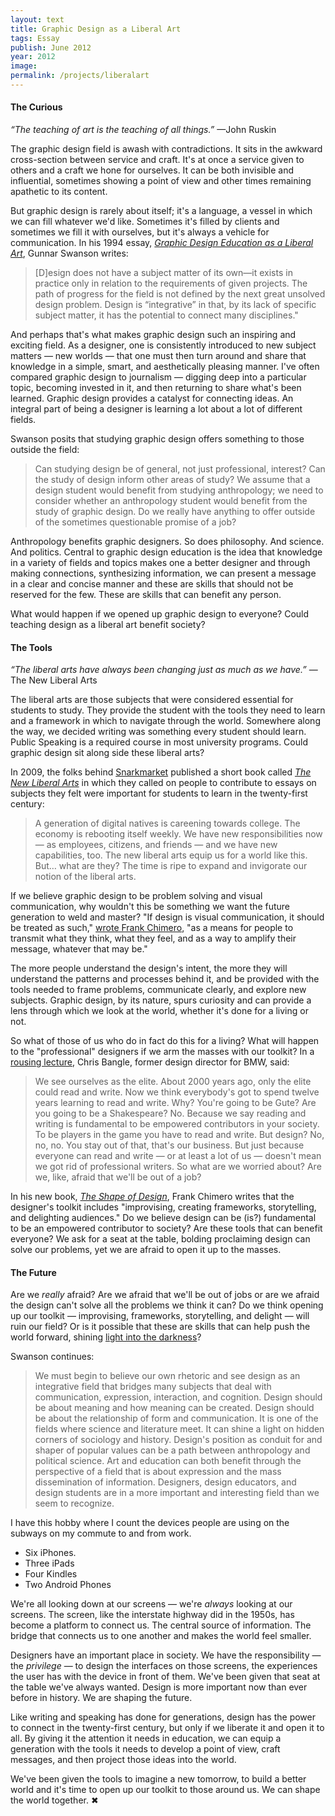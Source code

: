 ```yaml
---
layout: text
title: Graphic Design as a Liberal Art
tags: Essay
publish: June 2012
year: 2012
image:
permalink: /projects/liberalart
---
```


<h4>The Curious</h4>
<P><I>&ldquo;The teaching of art is the teaching of all things.&rdquo;</I> &mdash;John Ruskin</P>
<P>The graphic design field is awash with contradictions. It sits in the awkward cross-section between service and craft. It's at once a service given to others and a craft we hone for ourselves. It can be both invisible and influential, sometimes showing a point of view and other times remaining apathetic to its content. </P>

<P>But graphic design is rarely about itself; it's a language, a vessel in which we can fill whatever we'd like. Sometimes it's filled by clients and sometimes we fill it with ourselves, but it's always a vehicle for communication. In his 1994 essay, <a href="http://gunnarswanson.com/writing/GDasLiberalArt.pdf"><I>Graphic Design Education as a Liberal Art</I></A>, Gunnar Swanson writes:</P>

<blockquote><P>[D]esign does not have a subject matter of its own&mdash;it exists in practice only in relation to the requirements of given projects. The path of progress for the field is not defined by the next great unsolved design problem. Design is “integrative” in that, by its lack of specific subject matter, it has the potential to connect many disciplines."</P></blockquote>

<P>And perhaps that's what makes graphic design such an inspiring and exciting field. As a designer, one is consistently introduced to new subject matters &mdash; new worlds &mdash; that one must then turn around and share that knowledge in a simple, smart, and aesthetically pleasing manner. I've often compared graphic design to journalism &mdash; digging deep into a particular topic, becoming invested in it, and then returning to share what's been learned. Graphic design provides a catalyst for connecting ideas. An integral part of being a designer is learning a lot about a lot of different fields. </P>

<P>Swanson posits that studying graphic design offers something to those outside the field:</P>

<blockquote><P>Can studying design be of general, not just professional, interest? Can the study of design inform other areas of study? We assume that a design student would benefit from studying anthropology; we need to consider whether an anthropology student would benefit from the study of graphic design. Do we really have anything to offer outside of the sometimes questionable promise of a job?</P></blockquote>

<P>Anthropology benefits graphic designers. So does philosophy. And science. And politics. Central to graphic design education is the idea that knowledge in a variety of fields and topics makes one a better designer and through making connections, synthesizing information, we can present a message in a clear and concise manner and these are skills that should not be reserved for the few. These are skills that can benefit any person. </P>

<P>What would happen if we opened up graphic design to everyone? Could teaching design as a liberal art benefit society?</P>

<h4>The Tools</h4>
<P><I>&ldquo;The liberal arts have always been changing just as much as we have.&rdquo;</I> &mdash;The New Liberal Arts</p>

<P>The liberal arts are those subjects that were considered essential for students to study. They provide the student with the tools they need to learn and a framework in which to navigate through the world. Somewhere along the way, we decided writing was something every student should learn. Public Speaking is a required course in most university programs. Could graphic design sit along side these liberal arts?</P>

<P>In 2009, the folks behind <a href="http://www.snarkmarket.com">Snarkmarket</a> published a short book called <a href="http://snarkmarket.com/nla/"><I>The New Liberal Arts</I></a> in which they called on people to contribute to essays on subjects they felt were important for students to learn in the twenty-first century:</P>

<blockquote><P>A generation of digital natives is careening towards college. The economy is rebooting itself weekly. We have new responsibilities now &mdash; as employees, citizens, and friends &mdash; and we have new capabilities, too. The new liberal arts equip us for a world like this. But… what are they? The time is ripe to expand and invigorate our notion of the liberal arts.</P></blockquote>

<P>If we believe graphic design to be problem solving and visual communication, why wouldn't this be something we want the future generation to weld and master? "If design is visual communication, it should be treated as such," <a href="http://jarrettfuller.tumblr.com/post/1578073404/frank-chimero-design-must-be-free-because-it">wrote Frank Chimero</A>, "as a means for people to transmit what they think, what they feel, and as a way to amplify their message, whatever that may be."</P>

<P>The more people understand the design's intent, the more they will understand the patterns and processes behind it, and be provided with the tools needed to frame problems, communicate clearly, and explore new subjects. Graphic design, by its nature, spurs curiosity and can provide a lens through which we look at the world, whether it's done for a living or not. </P>

<P>So what of those of us who do in fact do this for a living? What will happen to the "professional" designers if we arm the masses with our toolkit? In a <a href="http://jarrettfuller.tumblr.com/post/10661950775/this-is-an-excellent-talk-from-chris-bangle">rousing lecture</A>, Chris Bangle, former design director for BMW, said:</P>

<blockquote><P>We see ourselves as the elite. About 2000 years ago, only the elite could read and write. Now we think everybody's got to spend twelve years learning to read and write. Why? You're going to be Gute? Are you going to be a Shakespeare? No. Because we say reading and writing is fundamental to be empowered contributors in your society. To be players in the game you have to read and write. But design? No, no, no. You stay out of that, that's our business. But just because everyone can read and write &mdash; or at least a lot of us &mdash; doesn't mean we got rid of professional writers. So what are we worried about? Are we, like, afraid that we'll be out of a job?</P></blockquote>

<p>In his new book, <a href="http://www.shapeofdesignbook.com/"><I>The Shape of Design</I></A>, Frank Chimero writes that the designer's toolkit includes "improvising, creating frameworks, storytelling, and delighting audiences." Do we believe design can be (is?) fundamental to be an empowered contributor to society? Are these tools that can benefit everyone? We ask for a seat at the table, bolding proclaiming design can solve our problems, yet we are afraid to open it up to the masses. </P>

<h4>The Future</h4>
<P>Are we <I>really</I> afraid? Are we afraid that we'll be out of jobs or are we afraid the design can't solve all the problems we think it can? Do we think opening up our toolkit &mdash; improvising, frameworks, storytelling, and delight &mdash; will ruin our field? Or is it possible that these are skills that can help push the world forward, shining <a href="http://www.jarrettfuller.com/writing/ron.htm">light into the darkness</A>?</P>

<P>Swanson continues:</P>

<blockquote><P>We must begin to believe our own rhetoric and see design as an integrative field that bridges many subjects that deal with communication, expression, interaction, and cognition. Design should be about meaning and how meaning can be created. Design should be about the relationship of form and communication. It is one of the fields where science and literature meet. It can shine a light on hidden corners of sociology and history. Design's position as conduit for and shaper of popular values can be a path between anthropology and political science. Art and education can both benefit through the perspective of a field that is about expression and the mass dissemination of information. Designers, design educators, and design students are in a more important and interesting field than we seem to recognize.</P></blockquote>

<P>I have this hobby where I count the devices people are using on the subways on my commute to and from work. </P>


<UL><P>
<LI>Six iPhones.</LI>
<LI>Three iPads</LI>
<LI>Four Kindles</LI>
<LI>Two Android Phones</LI></P>
</ul>

<P>We're all looking down at our screens &mdash; we're <I>always</I> looking at our screens. The screen, like the interstate highway did in the 1950s, has become a platform to connect us. The central source of information. The bridge that connects us to one another and makes the world feel smaller.</P>

<P>Designers have an important place in society. We have the responsibility &mdash; the <I>privilege</I> &mdash; to design the interfaces on those screens, the experiences the user has with the device in front of them. We've been given that seat at the table we've always wanted. Design is more important now than ever before in history. We are shaping the future.</P>

<P>Like writing and speaking has done for generations, design has the power to connect in the twenty-first century, but only if we liberate it and open it to all. By giving it the attention it needs in education, we can equip a generation with the tools it needs to develop a point of view, craft messages, and then project those ideas into the world. </P>

<P>We've been given the tools to imagine a new tomorrow, to build a better world and it's time to open up our toolkit to those around us. We can shape the world together. &#10006;</P>
